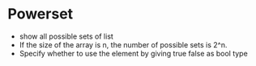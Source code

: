 # Powerset



* show all possible sets of list
* If the size of the array is n, the number of possible sets is 2^n.
* Specify whether to use the element by giving true false as bool type

